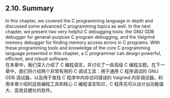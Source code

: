 ## 2.10. Summary

In this chapter, we covered the C programming language in depth and discussed some advanced C programming topics as well. In the next chapter, we present two very helpful C debugging tools: the GNU GDB debugger for general-purpose C program debugging, and the Valgrind memory debugger for finding memory access errors in C programs. With these programming tools and knowledge of the core C programming language presented in this chapter, a C programmer can design powerful, efficient, and robust software.  
在本章中，我们深入介绍了 C 编程语言，并讨论了一些高级 C 编程主题。在下一章中，我们将介绍两个非常有用的 C 调试工具：用于通用 C 程序调试的 GNU GDB 调试器，以及用于查找 C 程序中内存访问错误的 Valgrind 内存调试器。利用本章介绍的这些编程工具和核心 C 编程语言知识，C 程序员可以设计出功能强大、高效且健壮的软件。